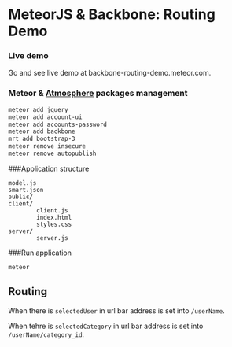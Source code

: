 # MeteorJS & Backbone: Routing Demo

### Live demo

Go and see live demo at backbone-routing-demo.meteor.com.

### Meteor & [Atmosphere](https://atmosphere.meteor.com/) packages management

```sh
meteor add jquery
meteor add account-ui
meteor add accounts-password
meteor add backbone
mrt add bootstrap-3
meteor remove insecure
meteor remove autopublish
```

###Application structure

```
model.js
smart.json
public/
client/
		client.js
		index.html
		styles.css
server/
		server.js		
```

###Run application

```sh
meteor
````

## Routing

When there is `selectedUser` in url bar address is set into `/userName`.

When tehre is `selectedCategory` in url bar address is set into `/userName/category_id`. 
